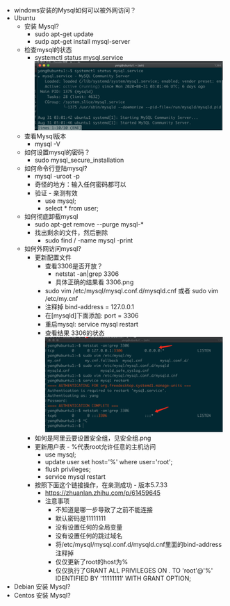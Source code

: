 * windows安装的Mysql如何可以被外网访问？
* Ubuntu 
  * 安装 Mysql?
    * sudo apt-get update
    * sudp apt-get install mysql-server
  * 检查mysql的状态
    * systemctl status mysql.service
    ![](./images/mysql-success.png)
  * 查看Mysql版本
    * mysql -V
  * 如何设置mysql的密码？
    * sudo mysql_secure_installation
  * 如何命令行登陆mysql?
    * mysql -uroot -p
    * 奇怪的地方：输入任何密码都可以
    * 验证 - 亲测有效
      * use mysql;
      * select * from user;
  * 如何彻底卸载mysql
    * sudo apt-get remove --purge mysql-\*
    * 找出剩余的文件，然后删除
      * sudo find  / -name mysql -print
  * 如何外网访问mysql?
    * 更新配置文件
      * 查看3306是否开放？
        * netstat -an|grep 3306
        * 具体正确的结果看 3306.png
      * sudo vim /etc/mysql/mysql.conf.d/mysqld.cnf 或者 sudo vim /etc/my.cnf
      * 注释掉 bind-address = 127.0.0.1
      * 在[mysqld]下面添加: port = 3306
      * 重启mysql: service mysql restart
      * 查看结果 3306的状态
        ![](./images/3306.png)
    * 如何是阿里云要设置安全组，见安全组.png
    * 更新用户表 - %代表root允许任意的主机访问
      * use mysql;
      * update user set host='%' where user='root';
      * flush privileges;
      * service mysql restart
    * 按照下面这个链接操作，在亲测成功 - 版本5.7.33
      * https://zhuanlan.zhihu.com/p/61459645
      * 注意事项
        * 不知道是哪一步导致了之前不能连接
        * 默认密码是11111111
        * 没有设置任何的全局变量
        * 没有设置任何的跳过域名
        * 将/etc/mysql/mysql.conf.d/mysqld.cnf里面的bind-address 注释掉
        * 仅仅更新了root的host为%
        * 仅仅执行了GRANT ALL PRIVILEGES ON *.* TO 'root'@'%' IDENTIFIED BY '11111111' WITH GRANT OPTION;
* Debian 安装 Mysql?
* Centos 安装 Mysql?
